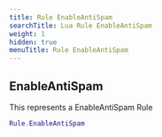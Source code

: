 ```yaml
---
title: Rule EnableAntiSpam
searchTitle: Lua Rule EnableAntiSpam
weight: 1
hidden: true
menuTitle: Rule EnableAntiSpam
---
```

## EnableAntiSpam

This represents a EnableAntiSpam Rule
```lua
Rule.EnableAntiSpam
```